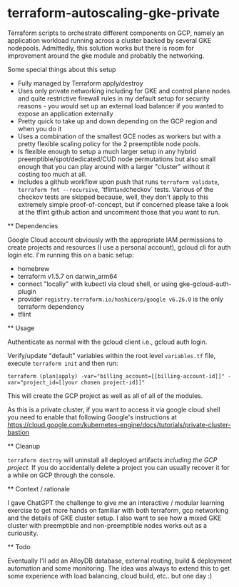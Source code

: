 # terraform-autoscaling-gke-private
Terraform scripts to orchestrate different components on GCP, namely an application workload running across a cluster backed by several GKE nodepools. Admittedly, this solution works but there is room for improvement around the gke module and probably the networking.

Some special things about this setup 
- Fully managed by Terraform apply/destroy
- Uses only private networking including for GKE and control plane nodes and quite restrictive firewall rules in my default setup for security reasons - you would set up an external load balancer if you wanted to expose an application externally
- Pretty quick to take up and down depending on the GCP region and when you do it
- Uses a combination of the smallest GCE nodes as workers but with a pretty flexible scaling policy for the 2 preemptible node pools.
- Is flexible enough to setup a much larger setup in any hybrid preemptible/spot/dedicated/CUD node permutations but also small enough that you can play around with a larger "cluster" without it costing too much at all.
- Includes a github workflow upon push that runs `terraform validate`, `terraform fmt --recursive`, 'tflint` and `checkov` tests. Various of the checkov tests are skipped because, well, they don't apply to this extremely simple proof-of-concept, but if concerned please take a look at the tflint github action and uncomment those that you want to run.
  
** Dependencies

Google Cloud account obviously with the appropriate IAM permissions to create projects and resources (I use a personal account), gcloud cli for auth login etc.
I'm running this on a basic setup:
* homebrew 
* terraform v1.5.7 on darwin_arm64
* connect "locally" with kubectl via cloud shell, or using gke-gcloud-auth-plugin
* provider `registry.terraform.io/hashicorp/google v6.26.0` is the only terraform dependency
* tflint

** Usage

Authenticate as normal with the gcloud client i.e., gcloud auth login.

Verify/update "default" variables within the root level `variables.tf` file, execute `terraform init` and then run:
```
terraform (plan|apply) -var="billing_account=[[billing-account-id]]" -var="project_id=[[your chosen project-id]]"
```
This will create the GCP project as well as all of all of the modules.

As this is a private cluster, if you want to access it via google cloud shell you need to enable that following Google's instructions at https://cloud.google.com/kubernetes-engine/docs/tutorials/private-cluster-bastion 

** Cleanup 

`terraform destroy` will uninstall all deployed artifacts *including the GCP project*. If you do accidentally delete a project you can usually recover it for a while on GCP through the console.

** Context / rationale

I gave ChatGPT the challenge to give me an interactive / modular learning exercise to get more hands on familiar with both terraform, gcp networking and the details of GKE cluster setup. I also want to see how a mixed GKE cluster with preemptible and non-preemptible nodes works out as a curiousity.

** Todo

Eventually I'll add an AlloyDB database, external routing, build & deployment automation and some monitoring. The idea was always to extend this to get some experience with load balancing, cloud build, etc.. but one day :) 
